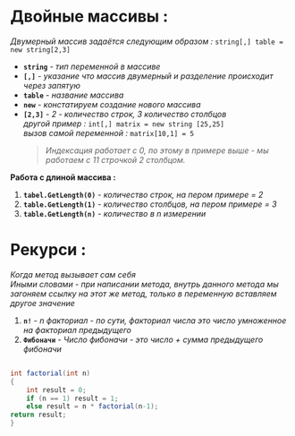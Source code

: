 # Двойные массивы :

_Двумерный массив задаётся следующим образом :_ `string[,] table = new string[2,3]`

- **`string`** - _тип переменной в массиве_
- **`[,]`** - _указание что массив двумерный и разделение происходит через запятую_
- **`table`** - _название массива_
- **`new`** - _констатируем создание нового массива_
- **`[2,3]`** - _2 - количество строк, 3 количество столбцов_  
  _другой пример :_ `int[,] matrix = new string [25,25]`  
  _вызов самой переменной :_ `matrix[10,1] = 5`
  > _Индексация работает с 0, по этому в примере выше - мы работаем с 11 строчкой 2 столбцом._

**Работа с длиной массива :**

1. **`tabel.GetLength(0)`** - _количество строк, на пером примере = 2_
2. **`table.GetLength(1)`** - _количество столбцов, на пером примере = 3_
3. **`table.GetLength(n)`** - _количество в n измерении_

# Рекурси :

_Когда метод вызывает сам себя_  
_Иными словами - при написании метода, внутрь данного метода мы загоняем ссылку на этот же метод, только в переменную вставляем другое значение_

1. **`n!`** - _n факториал - по сути, факториал числа это число умноженное на факториал предыдущего_
2. **`Фибоначи`** - _Число фибоначи - это число + сумма предыдущего фибоначи_

```C#

int factorial(int n)
{
    int result = 0;
    if (n == 1) result = 1;
    else result = n * factorial(n-1);
return result;
}

```

